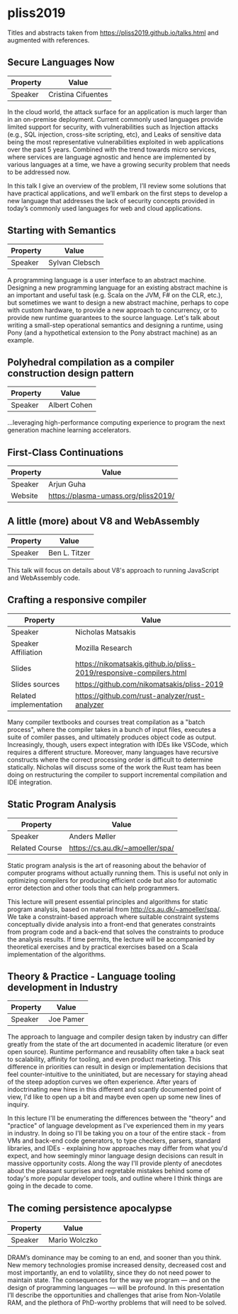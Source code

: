 # pliss2019

Titles and abstracts taken from https://pliss2019.github.io/talks.html and augmented with references.

## Secure Languages Now

Property | Value
---|---
Speaker | Cristina Cifuentes

In the cloud world, the attack surface for an application is much larger than in an on-premise deployment. Current commonly used languages provide limited support for security, with vulnerabilities such as Injection attacks (e.g., SQL injection, cross-site scripting, etc), and Leaks of sensitive data being the most representative vulnerabilities exploited in web applications over the past 5 years. Combined with the trend towards micro services, where services are language agnostic and hence are implemented by various languages at a time, we have a growing security problem that needs to be addressed now.

In this talk I give an overview of the problem, I’ll review some solutions that have practical applications, and we’ll embark on the first steps to develop a new language that addresses the lack of security concepts provided in today’s commonly used languages for web and cloud applications.

## Starting with Semantics

Property | Value
---|---
Speaker | Sylvan Clebsch

A programming language is a user interface to an abstract machine. Designing a new programming language for an existing abstract machine is an important and useful task (e.g. Scala on the JVM, F# on the CLR, etc.), but sometimes we want to design a new abstract machine, perhaps to cope with custom hardware, to provide a new approach to concurrency, or to provide new runtime guarantees to the source language. Let's talk about writing a small-step operational semantics and designing a runtime, using Pony (and a hypothetical extension to the Pony abstract machine) as an example.

## Polyhedral compilation as a compiler construction design pattern

Property | Value
---|---
Speaker |  Albert Cohen

...leveraging high-performance computing experience to program the next generation machine learning accelerators.

## First-Class Continuations

Property | Value
---|---
Speaker | Arjun Guha
Website | https://plasma-umass.org/pliss2019/

## A little (more) about V8 and WebAssembly

Property | Value
---|---
Speaker | Ben L. Titzer

This talk will focus on details about V8's approach to running JavaScript and WebAssembly code.

## Crafting a responsive compiler

Property | Value
---|---
Speaker | Nicholas Matsakis
Speaker Affiliation | Mozilla Research
Slides | https://nikomatsakis.github.io/pliss-2019/responsive-compilers.html
Slides sources | https://github.com/nikomatsakis/pliss-2019
Related implementation | https://github.com/rust-analyzer/rust-analyzer

Many compiler textbooks and courses treat compilation as a "batch process", where the compiler takes in a bunch of input files, executes a suite of comiler passes, and ultimately produces object code as output. Increasingly, though, users expect integration with IDEs like VSCode, which requires a different structure. Moreover, many languages have recursive constructs where the correct processing order is difficult to determine statically. Nicholas will discuss some of the work the Rust team has been doing on restructuring the compiler to support incremental compilation and IDE integration.

## Static Program Analysis

Property | Value
---|---
Speaker | Anders Møller
Related Course | https://cs.au.dk/~amoeller/spa/

Static program analysis is the art of reasoning about the behavior of computer programs without actually running them. This is useful not only in optimizing compilers for producing efficient code but also for automatic error detection and other tools that can help programmers.

This lecture will present essential principles and algorithms for static program analysis, based on material from http://cs.au.dk/~amoeller/spa/. We take a constraint-based approach where suitable constraint systems conceptually divide analysis into a front-end that generates constraints from program code and a back-end that solves the constraints to produce the analysis results. If time permits, the lecture will be accompanied by theoretical exercises and by practical exercises based on a Scala implementation of the algorithms.

## Theory & Practice - Language tooling development in Industry

Property | Value
---|---
Speaker | Joe Pamer

The approach to language and compiler design taken by industry can differ greatly from the state of the art documented in academic literature (or even open source). Runtime performance and reusability often take a back seat to scalability, affinity for tooling, and even product marketing. This difference in priorities can result in design or implementation decisions that feel counter-intuitive to the uninitiated, but are necessary for staying ahead of the steep adoption curves we often experience. After years of indoctrinating new hires in this different and scantly documented point of view, I'd like to open up a bit and maybe even open up some new lines of inquiry.

In this lecture I'll be enumerating the differences between the "theory" and "practice" of language development as I've experienced them in my years in industry. In doing so I'll be taking you on a tour of the entire stack - from VMs and back-end code generators, to type checkers, parsers, standard libraries, and IDEs - explaining how approaches may differ from what you'd expect, and how seemingly minor language design decisions can result in massive opportunity costs. Along the way I'll provide plenty of anecdotes about the pleasant surprises and regretable mistakes behind some of today's more popular developer tools, and outline where I think things are going in the decade to come.


## The coming persistence apocalypse 

Property | Value
---|---
Speaker | Mario Wolczko

DRAM’s dominance may be coming to an end, and sooner than you think. New memory technologies promise increased density, decreased cost and most importantly, an end to volatility, since they do not need power to maintain state. The consequences for the way we program — and on the design of programming languages — will be profound. In this presentation I’ll describe the opportunities and challenges that arise from Non-Volatile RAM, and the plethora of PhD-worthy problems that will need to be solved.
